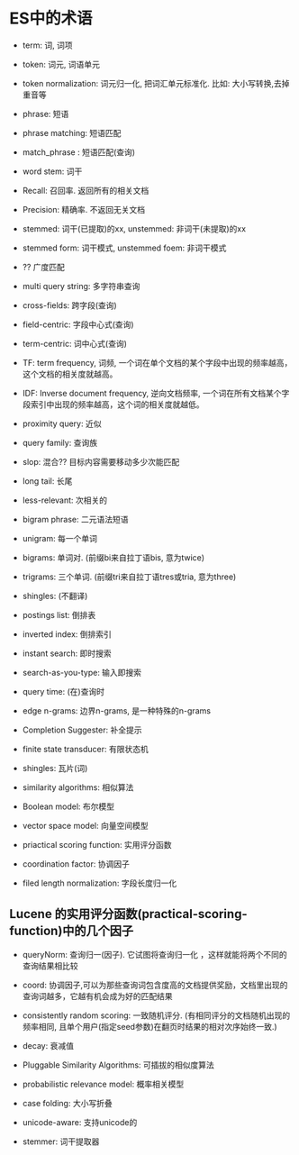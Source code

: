 # ES中的术语
- term: 词, 词项
- token: 词元, 词语单元
- token normalization: 词元归一化, 把词汇单元标准化. 比如: 大小写转换,去掉重音等
- phrase: 短语
- phrase matching: 短语匹配
- match_phrase : 短语匹配(查询)
- word stem: 词干
- Recall: 召回率. 返回所有的相关文档
- Precision: 精确率. 不返回无关文档
- stemmed: 词干(已提取)的xx, unstemmed: 非词干(未提取)的xx
- stemmed form: 词干模式, unstemmed foem: 非词干模式
- ?? 广度匹配
- multi query string: 多字符串查询
- cross-fields: 跨字段(查询)
- field-centric: 字段中心式(查询)
- term-centric: 词中心式(查询)
- TF: term frequency, 词频, 一个词在单个文档的某个字段中出现的频率越高，这个文档的相关度就越高。 
- IDF: Inverse document frequency, 逆向文档频率, 一个词在所有文档某个字段索引中出现的频率越高，这个词的相关度就越低。 
- proximity query: 近似
- query family: 查询族
- slop: 混合?? 目标内容需要移动多少次能匹配
- long tail: 长尾
- less-relevant: 次相关的
- bigram phrase: 二元语法短语

- unigram: 每一个单词
- bigrams: 单词对. (前缀bi来自拉丁语bis, 意为twice)
- trigrams: 三个单词. (前缀tri来自拉丁语tres或tria, 意为three)
- shingles:  (不翻译)
- postings list: 倒排表
- inverted index: 倒排索引
- instant search: 即时搜索
- search-as-you-type: 输入即搜索
- query time: (在)查询时
- edge n-grams: 边界n-grams, 是一种特殊的n-grams
- Completion Suggester: 补全提示
- finite state transducer: 有限状态机
- shingles: 瓦片(词)
- similarity algorithms: 相似算法
- Boolean model: 布尔模型
- vector space model: 向量空间模型
- priactical scoring function: 实用评分函数
- coordination factor: 协调因子
- filed length normalization: 字段长度归一化
## Lucene 的实用评分函数(practical-scoring-function)中的几个因子
- queryNorm: 查询归一(因子). 它试图将查询归一化 ，这样就能将两个不同的查询结果相比较
- coord: 协调因子,可以为那些查询词包含度高的文档提供奖励，文档里出现的查询词越多，它越有机会成为好的匹配结果
- consistently random scoring: 一致随机评分.  (有相同评分的文档随机出现的频率相同, 且单个用户(指定seed参数)在翻页时结果的相对次序始终一致.)
- decay: 衰减值

- Pluggable Similarity Algorithms: 可插拔的相似度算法
- probabilistic relevance model: 概率相关模型
- case folding: 大小写折叠
- unicode-aware: 支持unicode的
- stemmer: 词干提取器

